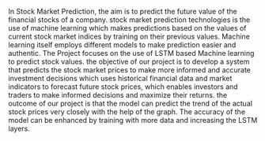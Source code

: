 In Stock Market Prediction, the aim is to predict the future value of the financial stocks of a company. stock market prediction technologies is the use of machine learning which makes predictions based on the values of current stock market indices by training on their previous values. 
Machine learning itself employs different models to make prediction easier and authentic. The Project focuses on the use of LSTM based Machine learning to predict stock values.
the objective of our project is to develop a system that predicts the stock market prices to make more informed and accurate investment decisions which uses historical financial data and market indicators to forecast future stock prices, which enables investors and traders to make informed decisions and maximize their returns.
the outcome of our project is that the model can predict the trend of the actual stock prices very closely with the help of the graph. The accuracy of the model can be enhanced by training with more data and increasing the LSTM layers.


